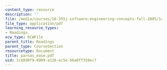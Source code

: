 ```yaml
---
content_type: resource
description: ''
file: /media/courses/16-355j-software-engineering-concepts-fall-2005/1c68d0f98909a126ec5eb6a0ff358ec7_parnas_ease.pdf
file_type: application/pdf
learning_resource_types:
- Readings
ocw_type: OCWFile
parent_title: Readings
parent_type: CourseSection
resourcetype: Document
title: parnas_ease.pdf
uid: 1c68d0f9-8909-a126-ec5e-b6a0ff358ec7
---
```

